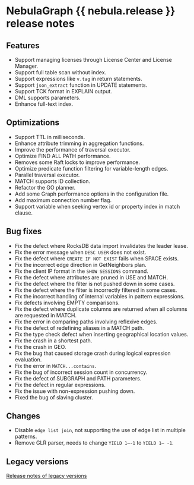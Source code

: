 # NebulaGraph {{ nebula.release }} release notes

## Features

- Support managing licenses through License Center and License Manager.
- Support full table scan without index.
- Support expressions like `v.tag` in return statements.
- Support `json_extract` function in UPDATE statements.
- Support TCK format in EXPLAIN output.
- DML supports parameters.
- Enhance full-text index.

## Optimizations

- Support TTL in milliseconds.
- Enhance attribute trimming in aggregation functions.
- Improve the performance of traversal executor.
- Optimize FIND ALL PATH performance.
- Removes some Raft locks to improve performance.
- Optimize predicate function filtering for variable-length edges.
- Parallel traversal executor.
- MATCH supports ID collection.
- Refactor the GO planner.
- Add some Graph performance options in the configuration file.
- Add maximum connection number flag.
- Support variable when seeking vertex id or property index in match clause.

## Bug fixes

- Fix the defect where RocksDB data import invalidates the leader lease.
- Fix the error message when `DESC USER` does not exist.
- Fix the defect where `CREATE IF NOT EXIST` fails when SPACE exists.
- Fix the incorrect edge direction in GetNeighbors plan.
- Fix the client IP format in the `SHOW SESSIONS` command.
- Fix the defect where attributes are pruned in USE and MATCH.
- Fix the defect where the filter is not pushed down in some cases.
- Fix the defect where the filter is incorrectly filtered in some cases.
- Fix the incorrect handling of internal variables in pattern expressions.
- Fix defects involving EMPTY comparisons.
- Fix the defect where duplicate columns are returned when all columns are requested in MATCH.
- Fix the error in comparing paths involving reflexive edges.
- Fix the defect of redefining aliases in a MATCH path.
- Fix the type check defect when inserting geographical location values.
- Fix the crash in a shortest path.
- Fix the crash in GEO.
- Fix the bug that caused storage crash during logical expression evaluation.
- Fix the error in `MATCH...contains`.
- Fix the bug of incorrect session count in concurrency.
- Fix the defect of SUBGRAPH and PATH parameters.
- Fix the defect in regular expressions.
- Fix the issue with non-expression pushing down.
- Fixed the bug of slaving cluster.

## Changes

- Disable `edge list join`, not supporting the use of edge list in multiple patterns.
- Remove GLR parser, needs to change `YIELD 1–-1` to `YIELD 1– -1`.

## Legacy versions

[Release notes of legacy versions](https://www.nebula-graph.io/tags/release-notes)
